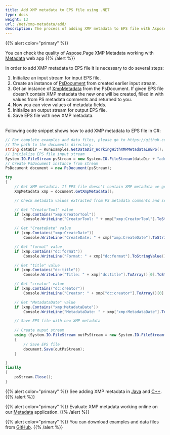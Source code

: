 ```yaml
---
title: Add XMP metadata to EPS file using .NET
type: docs
weight: 13
url: /net/xmp-metadata/add/
description: The process of adding XMP metadata to EPS file with Aspose.Page API solution for Java is explained and illustrated with the code snippets here.
---
```



{{% alert color="primary" %}} 

You can check the quality of Aspose.Page XMP Metadata working with <a nofollow href="https://products.aspose.app/page/metadata/eps">Metadata</a> web app {{% /alert %}}

In order to add XMP metadata to EPS file it is necessary to do several steps:
1. Initialize an input stream for input EPS file.
2. Create an instance of [PsDocument](https://apireference.aspose.com/page/net/aspose.page.eps/psdocument) from created earlier input stream.
3. Get an instance of [XmpMetadata](https://apireference.aspose.com/page/net/aspose.page.eps.xmp/xmpmetadata) from the PsDocument. If given EPS file doesn't contain XMP metadata the new one
will be created, filled in with values from PS metadata comments and returned to you.
4. Now you can view values of metadata fields.
5. Initialize an output stream for output EPS file.
6. Save EPS file with new XMP metadata.

<br>Following code snippet shows how to add XMP metadata to EPS file in C#:
<br>
```C#
// For complete examples and data files, please go to https://github.com/aspose-page/Aspose.Page-for-.NET
// The path to the documents directory.
string dataDir = RunExamples.GetDataDir_WorkingWithXMPMetadataInEPS();
// Initialize EPS file input stream
System.IO.FileStream psStream = new System.IO.FileStream(dataDir + "add_input.eps", System.IO.FileMode.Open, System.IO.FileAccess.Read);
// Create PsDocument instance from stream
PsDocument document = new PsDocument(psStream);            

try
{
    // Get XMP metadata. If EPS file doesn't contain XMP metadata we get new one filled with values from PS metadata comments (%%Creator, %%CreateDate, %%Title etc)
    XmpMetadata xmp = document.GetXmpMetadata();

    // Check metadata values extracted from PS metadata comments and set up in new XMP metadata

    // Get "CreatorTool" value
    if (xmp.Contains("xmp:CreatorTool"))
        Console.WriteLine("CreatorTool: " + xmp["xmp:CreatorTool"].ToStringValue());

    // Get "CreateDate" value
    if (xmp.Contains("xmp:CreateDate"))
        Console.WriteLine("CreateDate: " + xmp["xmp:CreateDate"].ToStringValue());

    // Get "format" value
    if (xmp.Contains("dc:format"))
        Console.WriteLine("Format: " + xmp["dc:format"].ToStringValue());

    // Get "title" value
    if (xmp.Contains("dc:title"))
        Console.WriteLine("Title: " + xmp["dc:title"].ToArray()[0].ToStringValue());

    // Get "creator" value
    if (xmp.Contains("dc:creator"))
        Console.WriteLine("Creator: " + xmp["dc:creator"].ToArray()[0].ToStringValue());

    // Get "MetadataDate" value
    if (xmp.Contains("xmp:MetadataDate"))
        Console.WriteLine("MetadataDate: " + xmp["xmp:MetadataDate"].ToStringValue());

    // Save EPS file with new XMP metadata
    
    // Create ouput stream
    using (System.IO.FileStream outPsStream = new System.IO.FileStream(dataDir + "add_output.eps", System.IO.FileMode.Create, System.IO.FileAccess.Write))
    {
        // Save EPS file
        document.Save(outPsStream);
    }

}
finally
{
    psStream.Close();
}
```
{{% alert color="primary" %}}
See adding XMP metadata in [Java](/page/java/xmp-metadata/add/) and [C++](/page/cpp/xmp-metadata/add/).
{{% /alert %}}

{{% alert color="primary" %}}
Evaluate XMP metadata working online on our <a nofollow href="https://products.aspose.app/page/metadata/eps">Metadata</a> application.
 {{% /alert %}}

{{% alert color="primary" %}}
You can download examples and data files from [GitHub](https://github.com/aspose-page/Aspose.Page-for-.NET). {{% /alert %}}